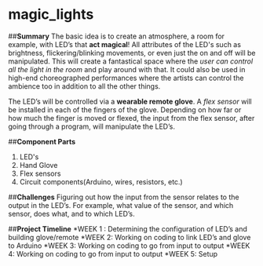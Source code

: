 # magic_lights
##**Summary** 
The basic idea is to create an atmosphere, a room for example, with LED’s that **act magical**! All attributes of the LED's such as brightness, flickering/blinking movements, or even just the on and off will be manipulated. This will create a fantastical space where the *user can control all the light in the room* and play around with that. It could also be used in high-end choreographed performances where the artists can control the ambience too in addition to all the other things.

The LED’s will be controlled via a **wearable remote glove**. A *flex sensor* will be installed in each of the fingers of the glove. Depending on how far or how much the finger is moved or flexed, the input from the flex sensor, after going through a program, will manipulate the LED’s. 


##**Component Parts**
1. LED's
2. Hand Glove
3. Flex sensors
4. Circuit components(Arduino, wires, resistors, etc.)


##**Challenges**
Figuring out how the input from the sensor relates to the output in the LED’s. For example, what value of the sensor, and which sensor, does what, and to which LED’s.


##**Project Timeline**
*WEEK 1 : Determining the configuration of LED’s and building glove/remote
*WEEK 2: Working on coding to link LED’s and glove to Arduino
*WEEK 3: Working on coding to go from input to output
*WEEK 4: Working on coding to go from input to output
*WEEK 5: Setup

